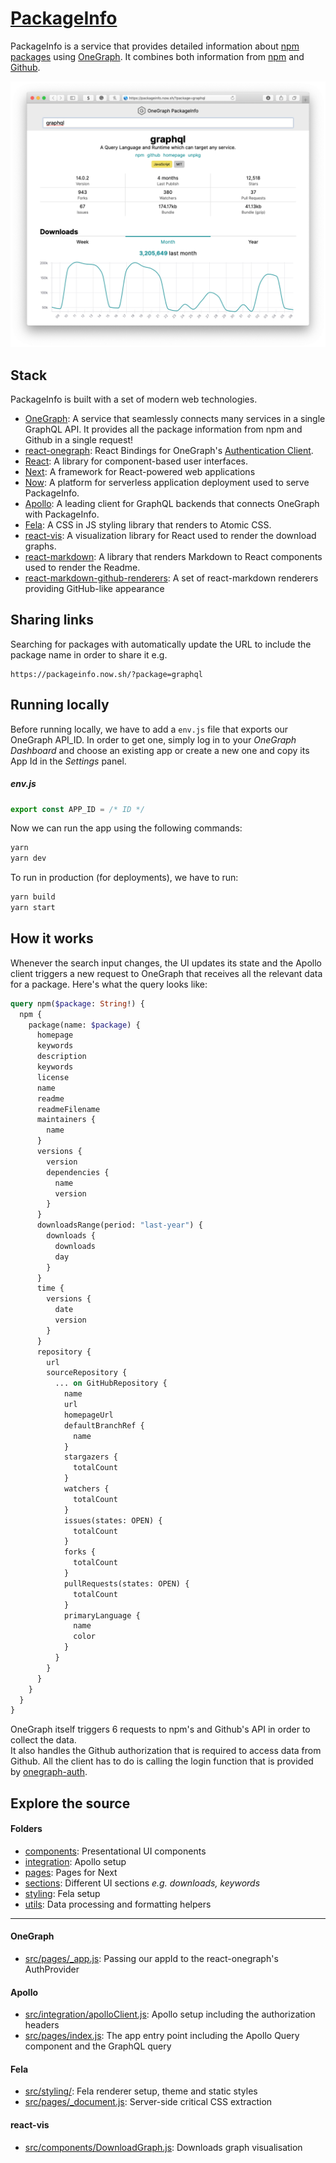 # [PackageInfo](https://packageinfo.now.sh)

PackageInfo is a service that provides detailed information about [npm packages](https://www.npmjs.com) using [OneGraph](https://www.onegraph.com). It combines both information from [npm](https://www.npmjs.com) and [Github](http://github.com).

![Preview](preview.png)

## Stack
PackageInfo is built with a set of modern web technologies.

* [OneGraph](https://www.onegraph.com): A service that seamlessly connects many services in a single GraphQL API. It provides all the package information from npm and Github in a single request!
* [react-onegraph](https://github.com/rofrischmann/react-onegraph): React Bindings for OneGraph's [Authentication Client](https://www.onegraph.com/docs/logging_users_in_and_out.html).
* [React](http://reactjs.org): A library for component-based user interfaces.
* [Next](http://nextjs.org): A framework for React-powered web applications
* [Now](https://zeit.co): A platform for serverless application deployment used to serve PackageInfo.
* [Apollo](https://www.apollographql.com): A leading client for GraphQL backends that connects OneGraph with PackageInfo.
* [Fela](http://fela.js.org): A CSS in JS styling library that renders to Atomic CSS.
* [react-vis](https://github.com/uber/react-vis): A visualization library for React used to render the download graphs.
* [react-markdown](https://github.com/rexxars/react-markdown): A library that renders Markdown to React components used to render the Readme. 
* [react-markdown-github-renderers](https://github.com/rexxars/react-markdown-github-renderers): A set of react-markdown renderers providing GitHub-like appearance

## Sharing links
Searching for packages with automatically update the URL to include the package name in order to share it e.g.
```url
https://packageinfo.now.sh/?package=graphql
```

## Running locally
Before running locally, we have to add a `env.js` file that exports our OneGraph API_ID. In order to get one, simply log in to your *OneGraph Dashboard* and choose an existing app or create a new one and copy its App Id in the *Settings* panel. 

##### env.js
```javascript
export const APP_ID = /* ID */
```

Now we can run the app using the following commands:
```sh
yarn
yarn dev
```
To run in production (for deployments), we have to run:
```sh
yarn build
yarn start
```

## How it works

Whenever the search input changes, the UI updates its state and the Apollo client triggers a new request to OneGraph that receives all the relevant data for a package. Here's what the query looks like:

```graphql
query npm($package: String!) {
  npm {
    package(name: $package) {
      homepage
      keywords
      description
      keywords
      license
      name
      readme
      readmeFilename
      maintainers {
        name
      }
      versions {
        version
        dependencies {
          name
          version
        }
      }
      downloadsRange(period: "last-year") {
        downloads {
          downloads
          day
        }
      }
      time {
        versions {
          date
          version
        }
      }
      repository {
        url
        sourceRepository {
          ... on GitHubRepository {
            name
            url
            homepageUrl
            defaultBranchRef {
              name
            }
            stargazers {
              totalCount
            }
            watchers {
              totalCount
            }
            issues(states: OPEN) {
              totalCount
            }
            forks {
              totalCount
            }
            pullRequests(states: OPEN) {
              totalCount
            }
            primaryLanguage {
              name
              color
            }
          }
        }
      }
    }
  }
}
```
OneGraph itself triggers 6 requests to npm's and Github's API in order to collect the data.<br>
It also handles the Github authorization that is required to access data from Github. All the client has to do is calling the login function that is provided by [onegraph-auth](https://www.onegraph.com/docs/logging_users_in_and_out.html#log-the-user-in).

## Explore the source

#### Folders
- [components](src/components/): Presentational UI components
- [integration](src/integration/): Apollo setup
- [pages](src/pages/): Pages for Next
- [sections](src/sections/): Different UI sections *e.g. downloads, keywords*
- [styling](src/styling/): Fela setup
- [utils](src/utils/): Data processing and formatting helpers

----- 

#### OneGraph
- [src/pages/_app.js](src/pages/_app.js): Passing our appId to the react-onegraph's AuthProvider

#### Apollo
- [src/integration/apolloClient.js](src/integration/ApolloClient.js): Apollo setup including the authorization headers
- [src/pages/index.js](src/pages/index.js): The app entry point including the Apollo Query component and the GraphQL query

#### Fela
- [src/styling/](src/styling): Fela renderer setup, theme and static styles
- [src/pages/_document.js](src/pages/_document.js): Server-side critical CSS extraction


#### react-vis
- [src/components/DownloadGraph.js](src/components/DownloadGraph): Downloads graph visualisation